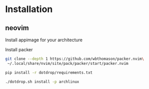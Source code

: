 # Installation

## neovim

Install appimage for your architecture

Install packer

```bash
git clone --depth 1 https://github.com/wbthomason/packer.nvim\
 ~/.local/share/nvim/site/pack/packer/start/packer.nvim
```

```bash
pip install -r dotdrop/requirements.txt
```

```bash
./dotdrop.sh install -p archlinux
```

